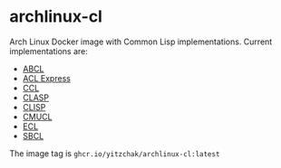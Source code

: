 # archlinux-cl

Arch Linux Docker image with Common Lisp implementations. Current
implementations are:

* [ABCL](https://armedbear.common-lisp.dev/)
* [ACL Express](https://franz.com/products/allegro-common-lisp/)
* [CCL](https://ccl.clozure.com/)
* [CLASP](https://github.com/clasp-developers/clasp)
* [CLISP](https://gitlab.com/gnu-clisp/clisp)
* [CMUCL](https://gitlab.common-lisp.net/cmucl/cmucl)
* [ECL](https://ecl.common-lisp.dev/)
* [SBCL](http://sbcl.org)

The image tag is `ghcr.io/yitzchak/archlinux-cl:latest`
